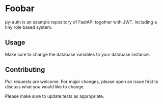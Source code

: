 # Foobar

py-auth is an example repository of FastAPI together with JWT. Including a tiny role based system.

## Usage

Make sure to change the database variables to your database instance.

## Contributing
Pull requests are welcome. For major changes, please open an issue first to discuss what you would like to change.

Please make sure to update tests as appropriate.
